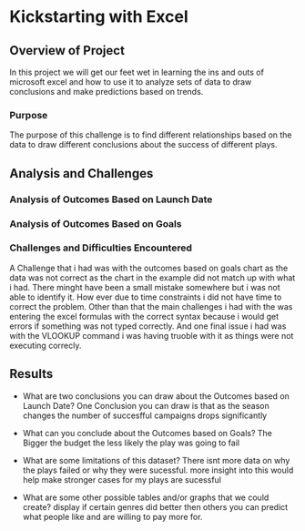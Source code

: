 # Kickstarting with Excel

## Overview of Project
In this project we will get our feet wet in learning the ins and outs of microsoft excel and how to use it to analyze
sets of data to draw conclusions and make predictions based on trends.

### Purpose
The purpose of this challenge is to find different relationships based on the data to draw different conclusions about the success 
of different plays. 
## Analysis and Challenges

### Analysis of Outcomes Based on Launch Date

### Analysis of Outcomes Based on Goals

### Challenges and Difficulties Encountered
A Challenge that i had was with the outcomes based on goals chart as the data was not correct as the chart in the example did not match up with what i had. There minght have been a small mistake somewhere but i was not able to identify it. How ever due to time constraints i did not have time to correct the problem. Other than that the main challenges i had with the was entering the excel formulas with the correct syntax because i would get errors if something was not typed correctly. And one final issue i had was with the VLOOKUP command i was having truoble with it as things were not executing correcly.
## Results

- What are two conclusions you can draw about the Outcomes based on Launch Date?
One Conclusion you can draw is that as the season changes the number of succesfful campaigns drops significantly

- What can you conclude about the Outcomes based on Goals?
The Bigger the budget the less likely the play was going to fail
- What are some limitations of this dataset?
There isnt more data on why the plays failed or why they were sucessful. more insight into this would help make stronger cases for my plays are sucessful

- What are some other possible tables and/or graphs that we could create?
display if certain genres did better then others you can predict what people like and are willing to pay more for.
